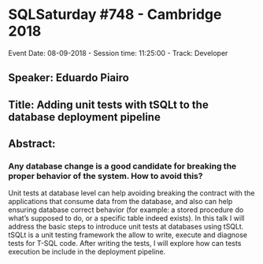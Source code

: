 # SQLSaturday #748 - Cambridge 2018
Event Date: 08-09-2018 - Session time: 11:25:00 - Track: Developer
## Speaker: Eduardo Piairo
## Title: Adding unit tests with tSQLt to the database deployment pipeline
## Abstract:
### Any database change is a good candidate for breaking the proper behavior of the system. How to avoid this?
Unit tests at database level can help avoiding breaking the contract with the applications that consume data from the database, and also can help ensuring database correct behavior (for example: a stored procedure do what’s supposed to do, or a specific table indeed exists).
In this talk I will address the basic steps to introduce unit tests at databases using tSQLt. tSQLt is a unit testing framework the allow to write, execute and diagnose tests for T-SQL code. After writing the tests, I will explore how can tests execution be include in the deployment pipeline.
